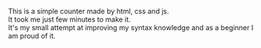 This is a simple counter made by html, css and js.\
It took me just few minutes to make it.\
It's my small attempt at improving my syntax knowledge and as a beginner I am proud of it.
